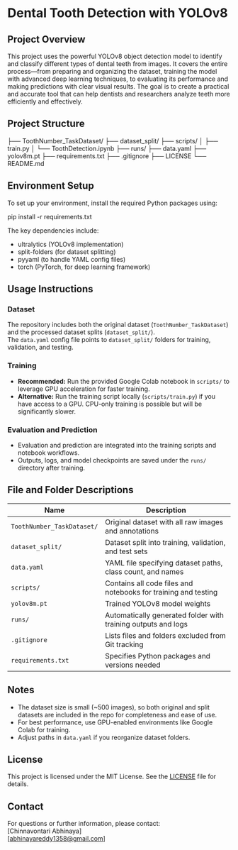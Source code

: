 # Dental Tooth Detection with YOLOv8

## Project Overview
This project uses the powerful YOLOv8 object detection model to identify and classify different types of dental teeth from images. It covers the entire process—from preparing and organizing the dataset, training the model with advanced deep learning techniques, to evaluating its performance and making predictions with clear visual results. The goal is to create a practical and accurate tool that can help dentists and researchers analyze teeth more efficiently and effectively.

## Project Structure

├── ToothNumber_TaskDataset/
├── dataset_split/
├── scripts/
│   ├── train.py
│   └── ToothDetection.ipynb
├── runs/
├── data.yaml
├── yolov8m.pt
├── requirements.txt
├── .gitignore
├── LICENSE
└── README.md


## Environment Setup
To set up your environment, install the required Python packages using:

pip install -r requirements.txt

The key dependencies include:
- ultralytics (YOLOv8 implementation)  
- split-folders (for dataset splitting)  
- pyyaml (to handle YAML config files)  
- torch (PyTorch, for deep learning framework)  

## Usage Instructions

### Dataset
The repository includes both the original dataset (`ToothNumber_TaskDataset`) and the processed dataset splits (`dataset_split/`).  
The `data.yaml` config file points to `dataset_split/` folders for training, validation, and testing.

### Training

- **Recommended:** Run the provided Google Colab notebook in `scripts/` to leverage GPU acceleration for faster training.  
- **Alternative:** Run the training script locally (`scripts/train.py`) if you have access to a GPU. CPU-only training is possible but will be significantly slower.


### Evaluation and Prediction

- Evaluation and prediction are integrated into the training scripts and notebook workflows.  
- Outputs, logs, and model checkpoints are saved under the `runs/` directory after training.

## File and Folder Descriptions

| Name                        | Description                                                  |
|-----------------------------|--------------------------------------------------------------|
| `ToothNumber_TaskDataset/`  | Original dataset with all raw images and annotations         |
| `dataset_split/`            | Dataset split into training, validation, and test sets       |
| `data.yaml`                 | YAML file specifying dataset paths, class count, and names   |
| `scripts/`                  | Contains all code files and notebooks for training and testing |
| `yolov8m.pt`                | Trained YOLOv8 model weights                                  |
| `runs/`                     | Automatically generated folder with training outputs and logs |
| `.gitignore`                | Lists files and folders excluded from Git tracking           |
| `requirements.txt`          | Specifies Python packages and versions needed                 |

## Notes

- The dataset size is small (~500 images), so both original and split datasets are included in the repo for completeness and ease of use.  
- For best performance, use GPU-enabled environments like Google Colab for training.  
- Adjust paths in `data.yaml` if you reorganize dataset folders.

## License

This project is licensed under the MIT License. See the [LICENSE](LICENSE) file for details.

## Contact

For questions or further information, please contact:   
[Chinnavontari Abhinaya]  
[abhinayareddy1358@gmail.com]  
